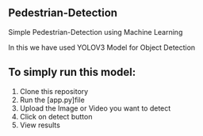 ## Pedestrian-Detection

Simple Pedestrian-Detection  using  Machine Learning



In this we have used YOLOV3 Model for Object Detection



## To simply run this model: 
1. Clone this repository
2. Run the [app.py]file
3. Upload the Image or Video  you want to detect
4. Click on detect button
5. View results




